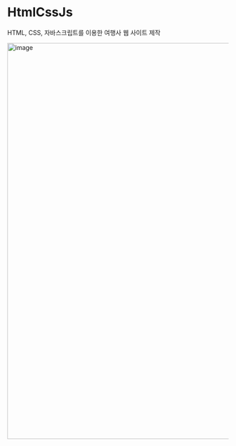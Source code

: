 # HtmlCssJs


HTML, CSS, 자바스크립트를 이용한 여행사 웹 사이트 제작


<img width="901" alt="image" src="https://github.com/TaeGyeomHwang/HtmlCssJs/assets/80676211/cf80cc1e-79df-49df-bc33-24c645025832">
